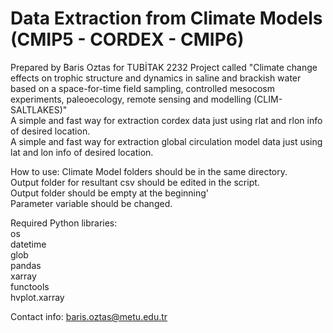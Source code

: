 # Data Extraction from Climate Models (CMIP5 - CORDEX - CMIP6)  
Prepared by Baris Oztas for TUBİTAK 2232 Project called "Climate change effects on trophic structure and dynamics in saline and brackish water based on a space-for-time field sampling, controlled mesocosm experiments, paleoecology, remote sensing and modelling (CLIM-SALTLAKES)"  
A simple and fast way for extraction cordex data just using rlat and rlon info of desired location.  
A simple and fast way for extraction global circulation model data just using lat and lon info of desired location.  

How to use: 
Climate Model folders should be in the same directory.  
Output folder for resultant csv should be edited in the script.  
Output folder should be empty at the beginning'  
Parameter variable should be changed.


Required Python libraries:  
os  
datetime  
glob  
pandas  
xarray  
functools  
hvplot.xarray  

Contact info: baris.oztas@metu.edu.tr  
